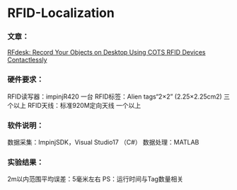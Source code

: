 # RFID-Localization
### 文章： 
[RFdesk: Record Your Objects on Desktop Using COTS RFID Devices Contactlessly]( https://ieeexplore.ieee.org/abstract/document/8975776)

### 硬件要求：
RFID读写器：impinjR420 一台
RFID标签：Alien tags“2×2” (2.25×2.25cm2)  三个以上
RFID天线：标准920M定向天线 一个以上

### 软件说明：
数据采集：ImpinjSDK，Visual Studio17  （C#）
数据处理：MATLAB

### 实验结果：
2m以内范围平均误差：5毫米左右
PS：运行时间与Tag数量相关
